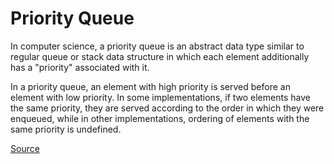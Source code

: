 # Priority Queue

In computer science, a priority queue is an abstract data type similar to regular queue or stack data structure in which each element additionally has a "priority" associated with it.

In a priority queue, an element with high priority is served before an element with low priority. In some implementations, if two elements have the same priority, they are served according to the order in which they were enqueued, while in other implementations, ordering of elements with the same priority is undefined.

[Source](https://en.wikipedia.org/wiki/Priority_queue)
